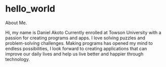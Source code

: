 # hello_world
About Me.

Hi, my name is Daniel Akoto
Currently enrolled at Towson University with a passion for creating programs and apps. 
I love solving puzzles and problem-solving challenges. 
Making programs has opened my mind to endless possibilities, 
I look forward to creating applications that can improve our daily lives and help us live better and happier through technology. 
